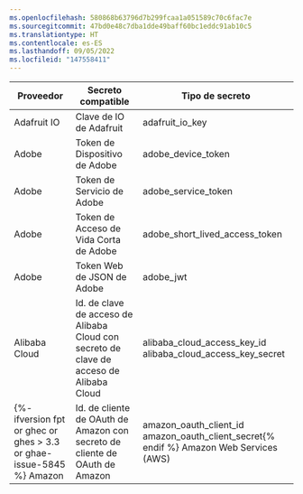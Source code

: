 ```yaml
---
ms.openlocfilehash: 580868b63796d7b299fcaa1a051589c70c6fac7e
ms.sourcegitcommit: 47bd0e48c7dba1dde49baff60bc1eddc91ab10c5
ms.translationtype: HT
ms.contentlocale: es-ES
ms.lasthandoff: 09/05/2022
ms.locfileid: "147558411"
---
```

Proveedor | Secreto compatible | Tipo de secreto
--- | --- | ---
Adafruit IO | Clave de IO de Adafruit | adafruit_io_key
Adobe | Token de Dispositivo de Adobe | adobe_device_token
Adobe | Token de Servicio de Adobe | adobe_service_token
Adobe | Token de Acceso de Vida Corta de Adobe | adobe_short_lived_access_token
Adobe | Token Web de JSON de Adobe | adobe_jwt
Alibaba Cloud | Id. de clave de acceso de Alibaba Cloud con secreto de clave de acceso de Alibaba Cloud| alibaba_cloud_access_key_id </br>alibaba_cloud_access_key_secret
{%- ifversion fpt or ghec or ghes > 3.3 or ghae-issue-5845 %} Amazon | Id. de cliente de OAuth de Amazon con secreto de cliente de OAuth de Amazon | amazon_oauth_client_id </br>amazon_oauth_client_secret{% endif %} Amazon Web Services (AWS) | Id. de clave de acceso de Amazon AWS con clave de acceso secreta de Amazon AWS | aws_access_key_id </br>aws_secret_access_key {%- ifversion fpt or ghec or ghes > 3.2 or ghae %} Amazon Web Services (AWS) | Token de sesión de Amazon AWS con id. de clave de acceso temporal de Amazon AWS y clave de acceso secreta de Amazon AWS | aws_session_token </br>aws_temporary_access_key_id </br>aws_secret_access_key{% endif %} Asana | Token de acceso personal de Asana | asana_personal_access_token Atlassian | Token de API de Atlassian | atlassian_api_token Atlassian | Token web JSON de Atlassian | atlassian_jwt Atlassian | Token de acceso personal de Bitbucket Server | bitbucket_server_personal_access_token {%- ifversion fpt or ghec or ghes > 3.3 or ghae-issue-5845 %} Azure | Secreto de aplicación de Azure Active Directory | azure_active_directory_application_secret{% endif %} {%- ifversion fpt or ghec or ghes > 3.3 or ghae-issue-5845 %} Azure | Clave de acceso de Azure Cache for Redis | azure_cache_for_redis_access_key{% endif %} Azure | Token de acceso personal de Azure DevOps | azure_devops_personal_access_token Azure | Token de Azure SAS | azure_sas_token Azure | Certificado de Azure Service Management | azure_management_certificate {%- ifversion ghes < 3.4 or ghae or ghae-issue-5342 %} Azure | Cadena de conexión de Azure SQL | azure_sql_connection_string{% endif %} Azure | Clave de cuenta de Azure Storage | azure_storage_account_key {%- ifversion fpt or ghec or ghes > 3.2 or ghae %} Beamer | Clave de API de Beamer | beamer_api_key{% endif %} Checkout.com | Clave secreta de producción de Checkout.com | checkout_production_secret_key Checkout.com | Clave secreta de prueba de Checkout.com | checkout_test_secret_key Clojars | Token de implementación de Clojars | clojars_deploy_token CloudBees CodeShip | Credencial de CloudBees CodeShip | codeship_credential {%- ifversion fpt or ghec or ghes > 3.2 or ghae %} Contentful | Token de acceso personal de Contentful | contentful_personal_access_token{% endif %} Databricks | Token de acceso de Databricks | databricks_access_token {%- ifversion fpt or ghec or ghes > 3.4 or ghae-issue-6944 %} DigitalOcean | Token de acceso personal de DigitalOcean | digitalocean_personal_access_token DigitalOcean |Token de OAuth de DigitalOcean | digitalocean_oauth_token DigitalOcean | Token de actualización de DigitalOcean | digitalocean_refresh_token DigitalOcean | Token del sistema de DigitalOcean | digitalocean_system_token{% endif %} Discord | Token de bot de Discord | discord_bot_token Doppler | Token personal de Doppler | doppler_personal_token Doppler | Token de servicio de Doppler | doppler_service_token Doppler | Token de CLI de Doppler | doppler_cli_token Doppler | Token de SCIM de Doppler | doppler_scim_token Doppler | Token de auditoría de Doppler | doppler_audit_token Dropbox | Token de acceso de Dropbox | dropbox_access_token Dropbox | Token de corta duración de Dropbox | dropbox_short_lived_access_token Duffel | Token de acceso en directo de Duffel | duffel_live_access_token Duffel | Token de acceso de prueba de Duffel | duffel_test_access_token Dynatrace | Token de acceso de Dynatrace | dynatrace_access_token Dynatrace | Token interno de Dynatrace | dynatrace_internal_token EasyPost | Token de API de producción de EasyPost | easypost_production_api_key EasyPost | Clave de API de prueba de EasyPost | easypost_test_api_key Fastly | Token de API de Fastly | fastly_api_token Finicity | Clave de aplicación de Finicity | finicity_app_key Flutterwave | Clave secreta de API en directo de Flutterwave | flutterwave_live_api_secret_key Flutterwave | Clave secreta de API de prueba de Flutterwave | flutterwave_test_api_secret_key Frame.io | Token web JSON de Frame.io | frameio_jwt Frame.io| Token de desarrollo de Frame.io | frameio_developer_token {%- ifversion fpt or ghec or ghes > 3.2 or ghae %} FullStory | Clave de API de FullStory | fullstory_api_key{% endif %} GitHub | Token de acceso personal de GitHub | github_personal_access_token GitHub | Token de acceso de OAuth de GitHub | github_oauth_access_token GitHub | Token de actualización de GitHub | github_refresh_token GitHub | Token de acceso de instalación de aplicaciones de GitHub | github_app_installation_access_token GitHub | Clave privada SSH de GitHub | github_ssh_private_key {%- ifversion fpt or ghec or ghes > 3.3 or ghae-issue-5845 %} GitLab | Token de acceso de GitLab | gitlab_access_token{% endif %} GoCardless | Token de acceso en directo de GoCardless | gocardless_live_access_token GoCardless | Token de acceso de espacio aislado de GoCardless | gocardless_sandbox_access_token {%- ifversion fpt or ghec or ghes > 3.2 or ghae %} Google | Clave de servidor de Firebase Cloud Messaging | firebase_cloud_messaging_server_key{% endif %} Google | Clave de API de Google | google_api_key Google | Id. de clave privada de Google Cloud | {%- ifversion fpt or ghec or ghes > 3.2 or ghae %} Google | Id. de clave de acceso de cuenta de Google Cloud Storage con secreto de clave de acceso de Google Cloud Storage | google_cloud_storage_service_account_access_key_id </br>google_cloud_storage_access_key_secret{% endif %} {%- ifversion fpt or ghec or ghes > 3.2 or ghae %} Google | Id. de clave de acceso de usuario de Google Cloud Storage con secreto de clave de acceso de Google Cloud Storage | google_cloud_storage_user_access_key_id </br>google_cloud_storage_access_key_secret{% endif %} {%- ifversion fpt or ghec or ghes > 3.3 or ghae-issue-5845 %} Google | Token de acceso de OAuth de Google | google_oauth_access_token{% endif %} {%- ifversion fpt or ghec or ghes > 3.3 or ghae-issue-5845 %} Google | Id. de cliente de OAuth de Google con secreto de cliente de OAuth de Google | google_oauth_client_id </br>google_oauth_client_secret{% endif %} {%- ifversion fpt or ghec or ghes > 3.3 or ghae-issue-5845 %} Google | Token de actualización de OAuth de Google | google_oauth_refresh_token{% endif %} Grafana | Clave de API de Grafana | grafana_api_key HashiCorp | Token de API de Terraform Cloud / Enterprise | terraform_api_token HashiCorp | Token por lotes de HashiCorp Vault | hashicorp_vault_batch_token HashiCorp | Token de servicio de HashiCorp Vault | hashicorp_vault_service_token Hubspot | Clave de API de Hubspot | hubspot_api_key Intercom | Token de acceso de Intercom | intercom_access_token Ionic | Token de acceso personal de Ionic | ionic_personal_access_token Ionic | Token de actualización de Ionic | ionic_refresh_token {%- ifversion fpt or ghec or ghes > 3.4 or ghae-issue-6944 %} JD Cloud | Token de acceso de JD Cloud | jd_cloud_access_key{% endif %} {%- ifversion fpt or ghec or ghes > 3.2 or ghae %} JFrog | Token de acceso de JFrog Platform | jfrog_platform_access_token{% endif %} {%- ifversion fpt or ghec or ghes > 3.2 or ghae %} JFrog |Clave de API de JFrog Platform | jfrog_platform_api_key{% endif %} Linear | Clave de API de Linear | linear_api_key Linear | Token de acceso de OAuth de Linear | linear_oauth_access_token Lob | Clave de API en directo de Lob | lob_live_api_key Lob | Clave de API de prueba de Lob | lob_test_api_key Mailchimp | Clave de API de Mailchimp | mailchimp_api_key Mailgun | Clave de API de Mailgun | mailgun_api_key {%- ifversion fpt or ghec or ghes > 3.3 or ghae-issue-5845 %} Mapbox | Token de acceso secreto de Mapbox | mapbox_secret_access_token{% endif %} MessageBird | Clave de API de MessageBird | messagebird_api_key Meta | Token de acceso de Facebook | facebook_access_token {%- ifversion fpt or ghec or ghes > 3.3 or ghae-issue-5845 %} Midtrans | Clave de servidor de producción de Midtrans | midtrans_production_server_key{% endif %} {%- ifversion fpt or ghec or ghes > 3.3 or ghae-issue-5845 %} Midtrans | Clave de servidor de espacio aislado de Midtrans | midtrans_sandbox_server_key{% endif %} {%- ifversion fpt or ghec or ghes > 3.2 or ghae %} New Relic | Clave de API personal de New Relic | new_relic_personal_api_key{% endif %} {%- ifversion fpt or ghec or ghes > 3.2 or ghae %} New Relic | Clave de API REST de New Relic | new_relic_rest_api_key{% endif %} {%- ifversion fpt or ghec or ghes > 3.2 or ghae %} New Relic | Clave de consulta de información de New Relic | new_relic_insights_query_key{% endif %} {%- ifversion fpt or ghec or ghes > 3.2 or ghae %} New Relic | Clave de licencia de New Relic | new_relic_license_key{% endif %} {%- ifversion fpt or ghec or ghes > 3.3 or ghae-issue-5845 %} Notion | Token de integración de Notion | notion_integration_token{% endif %} {%- ifversion fpt or ghec or ghes > 3.3 or ghae-issue-5845 %} Notion | Secreto de cliente de OAuth de Notion | notion_oauth_client_secret{% endif %} npm | Token de acceso de npm | npm_access_token NuGet | Clave de API de NuGet | nuget_api_key {%- ifversion fpt or ghec or ghes > 3.3 or ghae-issue-5845 %} Octopus Deploy | Clave de API de Octopus Deploy | octopus_deploy_api_key{% endif %} Onfido | Token de API en directo de Onfido | onfido_live_api_token Onfido | Token de API de espacio aislado de Onfido | onfido_sandbox_api_token OpenAI | Clave de API de OpenAI | openai_api_key Palantir | Token web JSON de Palantir | palantir_jwt {%- ifversion fpt or ghec or ghes > 3.2 or ghae %} PlanetScale | Contraseña de base de datos de PlanetScale | planetscale_database_password{% endif %} {%- ifversion fpt or ghec or ghes > 3.2 or ghae %} PlanetScale | Token de OAuth de PlanetScale | planetscale_oauth_token{% endif %} {%- ifversion fpt or ghec or ghes > 3.2 or ghae %} PlanetScale | Token de servicio de PlanetScale | planetscale_service_token{% endif %} {%- ifversion fpt or ghec or ghes > 3.2 or ghae %} Plivo | Id. de autorización de Plivo con token de autorización de Plivo | plivo_auth_id </br>plivo_auth_token{% endif %} Postman | Clave de API de Postman | postman_api_key {%- ifversion fpt or ghec or ghes > 3.6 or ghae-issue-7456 %} Prefect | Clave de API de servidor de Prefect | prefect_server_api_key Prefect | Clave de API de usuario de Prefect | prefect_user_api_key{% endif %} Proctorio | Clave de cliente de Proctorio | proctorio_consumer_key Proctorio | Clave de vinculación de Proctorio | proctorio_linkage_key Proctorio | Clave de registro de Proctorio | proctorio_registration_key Proctorio | Clave secreta de Proctorio | proctorio_secret_key Pulumi | Token de acceso de Pulumi | pulumi_access_token PyPI | Token de API de PyPI | pypi_api_token {%- ifversion fpt or ghec or ghes > 3.6 or ghae-issue-7456 %} ReadMe | Clave de acceso de API de ReadMe API | readmeio_api_access_token{% endif %} {%- ifversion fpt or ghec or ghes > 3.5 or ghae-issue-7375 %} redirect.pizza | Token de API de redirect.pizza | redirect_pizza_api_token{% endif %} RubyGems | Clave de API de RubyGems | rubygems_api_key Samsara | Token de API de Samsara | samsara_api_token Samsara | Token de acceso de OAuth de Samsara | samsara_oauth_access_token {%- ifversion fpt or ghec or ghes > 3.4 or ghae-issue-6944 %} Segment | Token de API pública de Segment | segment_public_api_token{% endif %} SendGrid | Clave de API de SendGrid | sendgrid_api_key {%- ifversion fpt or ghec or ghes > 3.2 or ghae %} Sendinblue | Clave de API de Sendinblue | sendinblue_api_key{% endif %} {%- ifversion fpt or ghec or ghes > 3.2 or ghae %} Sendinblue | Clave de SMTP Sendinblue | sendinblue_smtp_key{% endif %} Shippo | Token de API en vivo de Shippo | shippo_live_api_token Shippo | Token de API de prueba de Shippo | shippo_test_api_token {%- ifversion fpt or ghec or ghes > 3.4 or ghae-issue-6944 %} Shopify | Credenciales de cliente de aplicación de Shopify | shopify_app_client_credentials Shopify | Secreto de cliente de aplicación de Shopify | shopify_app_client_secret{% endif %} Shopify | Secreto compartido de aplicación Shopify | shopify_app_shared_secret Shopify | Token de acceso de Shopify | shopify_access_token Shopify | Token de acceso de aplicación personalizada de Shopify | shopify_custom_app_access_token {%- ifversion fpt or ghec or ghes > 3.4 or ghae-issue-6944 %} Shopify | Token de comerciante de Shopify | shopify_merchant_token Shopify | Token de Marketplace de Shopify | shopify_marketplace_token Shopify | Token de API de partner de Shopify | shopify_partner_api_token{% endif %} Shopify | Contraseña de aplicación privada de Shopify | shopify_private_app_password Slack | Token de API de Slack | slack_api_token Slack | URL de webhook entrante de Slack | slack_incoming_webhook_url Slack | URL de webhook de flujo de trabajo de Slack | slack_workflow_webhook_url {%- ifversion fpt or ghec or ghes > 3.3 or ghae-issue-5845 %} Square | Token de acceso de Square | square_access_token{% endif %} {%- ifversion fpt or ghec or ghes > 3.3 or ghae-issue-5845 %} Square | Secreto de aplicación de producción de Square | square_production_application_secret{% endif %} {%- ifversion fpt or ghec or ghes > 3.3 or ghae-issue-5845 %} Square | Secreto de aplicación de espacio aislado Square | square_sandbox_application_secret{% endif %} SSLMate | Clave de API SSLMate | sslmate_api_key SSLMate | Secreto de clúster de SSLMate | sslmate_cluster_secret Stripe | Clave de API de Stripe | stripe_api_key Stripe | Clave de API secreta en vivo de Stripe | stripe_live_secret_key Stripe | Clave secreta de API de prueba de Stripe | stripe_test_secret_key Stripe | Clave restringida de API en vivo de Stripe | stripe_live_restricted_key Stripe | Clave restringida de API de prueba de Stripe | stripe_test_restricted_key Stripe | Secreto de firma de webhook de Stripe | stripe_webhook_signing_secret {%- ifversion fpt or ghec or ghes > 3.3 or ghae-issue-5845 %} Supabase | Clave de servicio de Supabase | supabase_service_key{% endif %} Tableau | Token de acceso personal de Tableau | tableau_personal_access_token Telegram | Token de bot de Telegram | telegram_bot_token Tencent Cloud | ID secreta de cloud de Tencent | tencent_cloud_secret_id {%- ifversion fpt or ghec or ghes > 3.3 or ghae-issue-5845 %} Twilio | Token de acceso de Twilio | twilio_access_token{% endif %} Twilio | Identificador de cadena de cuenta de Twilio | twilio_account_sid Twilio | Clave de API de Twilio | twilio_api_key {%- ifversion fpt or ghec or ghes > 3.3 or ghae-issue-5845 %} Typeform | Token de acceso personal de Typeform | typeform_personal_access_token{% endif %} {%- ifversion fpt or ghec or ghes > 3.6 or ghae-issue-7456 %} Uniwise | Clave de API de WISEflow | wiseflow_api_key{% endif %} {%- ifversion fpt or ghec or ghes > 3.4 or ghae-issue-6944 %} WorkOS | Clave de API de producción de WorkOS | workos_production_api_key{% endif %} {%- ifversion fpt or ghec or ghes > 3.4 or ghae-issue-6944 %} WorkOS | Clave de API de firma de WorkOS | workos_staging_api_key{% endif %} {%- ifversion fpt or ghec or ghes > 3.3 or ghae-issue-5845 %} Yandex | Clave de API de Yandex.Cloud | yandex_cloud_api_key{% endif %} {%- ifversion fpt or ghec or ghes > 3.3 or ghae-issue-5845 %} Yandex | Cookie de IAM de Yandex.Cloud | yandex_cloud_iam_cookie{% endif %} {%- ifversion fpt or ghec or ghes > 3.3 or ghae-issue-5845 %} Yandex | Token de IAM de Yandex.Cloud | yandex_cloud_iam_token{% endif %} {%- ifversion fpt or ghec or ghes > 3.3 or ghae-issue-5845 %} Yandex | Clave de API de Yandex.Dictionary | yandex_dictionary_api_key{% endif %} {%- ifversion fpt or ghec or ghes > 3.4 or ghae-issue-6944 %} Yandex | Secreto de acceso de Yandex.Cloud | yandex_iam_access_secret{% endif %} {%- ifversion fpt or ghec or ghes > 3.3 or ghae-issue-5845 %} Yandex | Clave de API de Yandex.Predictor | yandex_predictor_api_key{% endif %} {%- ifversion fpt or ghec or ghes > 3.3 or ghae-issue-5845 %} Yandex | Clave de API de Yandex.Translate | yandex_translate_api_key{% endif %} {%- ifversion fpt or ghec or ghes > 3.6 or ghae-issue-7456 %} Zuplo | Clave de API de cliente de Zuplo | zuplo_consumer_api_key{% endif %}
